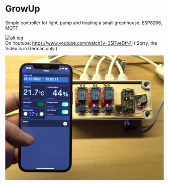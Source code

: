 # GrowUp
Simple controller for light, pump and heating a small greenhouse. ESP8266, MQTT

![alt tag](https://github.com/DIYDave/GrowUp/blob/Schnappschuss_klein.jpg)
<br>
On Youtube: https://www.youtube.com/watch?v=35i7veDfN1I  (
Sorry, the Video is in German only.)

![Screenshot](Schnappschuss_klein.jpg)
